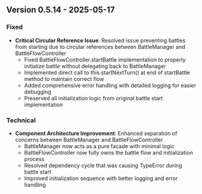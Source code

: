 ## Version 0.5.14 - 2025-05-17
### Fixed
- **Critical Circular Reference Issue**: Resolved issue preventing battles from starting due to circular references between BattleManager and BattleFlowController
  - Fixed BattleFlowController.startBattle implementation to properly initialize battle without delegating back to BattleManager
  - Implemented direct call to this.startNextTurn() at end of startBattle method to maintain correct flow
  - Added comprehensive error handling with detailed logging for easier debugging
  - Preserved all initialization logic from original battle start implementation

### Technical
- **Component Architecture Improvement**: Enhanced separation of concerns between BattleManager and BattleFlowController
  - BattleManager now acts as a pure facade with minimal logic
  - BattleFlowController now fully owns the battle flow and initialization process
  - Resolved dependency cycle that was causing TypeError during battle start
  - Improved initialization sequence with better logging and error handling